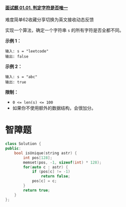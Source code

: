 #### [面试题 01.01. 判定字符是否唯一](https://leetcode-cn.com/problems/is-unique-lcci/)

难度简单62收藏分享切换为英文接收动态反馈

实现一个算法，确定一个字符串 `s` 的所有字符是否全都不同。

**示例 1：**

```
输入: s = "leetcode"
输出: false 
```

**示例 2：**

```
输入: s = "abc"
输出: true
```

**限制：**

- `0 <= len(s) <= 100`
- 如果你不使用额外的数据结构，会很加分。



# 智障题

```c++
class Solution {
public:
    bool isUnique(string astr) {
        int pos[128];
        memset(pos, -1, sizeof(int) * 128);
        for(auto c : astr) {
            if (pos[c] != -1) 
                return false;
            pos[c] = c;
        }
        return true;
    }
};
```

